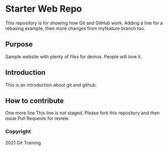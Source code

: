 # Starter Web Repo

This repository is for showing how Git and GitHub work. Adding a line for a rebasing example, then more changes from myfeature branch too.

## Purpose

Sample website with plenty of files for demos. People will love it.

## Introduction

This is an introduction about git and github.

## How to contribute

One more line
This line is not staged.
Please fork this repository and then issue Pull Requests for review.

### Copyright

2021 Git Training